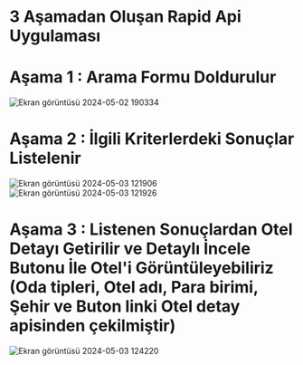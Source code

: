 # 3 Aşamadan Oluşan Rapid Api Uygulaması
# Aşama 1 : Arama Formu Doldurulur
![Ekran görüntüsü 2024-05-02 190334](https://github.com/oguzturan92/RapidApiOtel/assets/157590022/904f5a5a-84a8-4875-ad29-58b1fe51a648)

# Aşama 2 : İlgili Kriterlerdeki Sonuçlar Listelenir
![Ekran görüntüsü 2024-05-03 121906](https://github.com/oguzturan92/RapidApiOtel/assets/157590022/af8f8b46-4547-4b45-a80c-daf85d76b8e7)
![Ekran görüntüsü 2024-05-03 121926](https://github.com/oguzturan92/RapidApiOtel/assets/157590022/75cd07a9-36cc-4b83-a6e4-ff0805886261)

# Aşama 3 : Listenen Sonuçlardan Otel Detayı Getirilir ve Detaylı İncele Butonu İle Otel'i Görüntüleyebiliriz (Oda tipleri, Otel adı, Para birimi, Şehir ve Buton linki Otel detay apisinden çekilmiştir)
![Ekran görüntüsü 2024-05-03 124220](https://github.com/oguzturan92/RapidApiOtel/assets/157590022/a794e927-9396-4d08-a494-8a0d838cb366)





